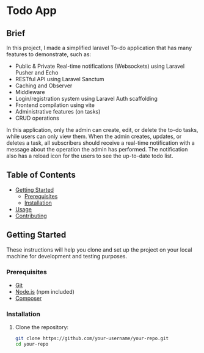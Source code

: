 # Todo App

## Brief
In this project, I made a simplified laravel To-do application that has many features to demonstrate, such as: 
- Public & Private Real-time notifications (Websockets) using Laravel Pusher and Echo
- RESTful API using Laravel Sanctum
- Caching and Observer
- Middleware
- Login/registration system using Laravel Auth scaffolding
- Frontend compilation using vite
- Administrative features (on tasks)
- CRUD operations

In this application, only the admin can create, edit, or delete the to-do tasks, while users can only view them.
When the admin creates, updates, or deletes a task, all subscribers should receive a real-time notification with a message about the operation the admin has performed.
The notification also has a reload icon for the users to see the up-to-date todo list.

## Table of Contents

- [Getting Started](#getting-started)
  - [Prerequisites](#prerequisites)
  - [Installation](#installation)
- [Usage](#usage)
- [Contributing](#contributing)

## Getting Started

These instructions will help you clone and set up the project on your local machine for development and testing purposes.

### Prerequisites

- [Git](https://git-scm.com/)
- [Node.js](https://nodejs.org/) (npm included)
- [Composer](https://getcomposer.org/)

### Installation

1. Clone the repository:

   ```bash
   git clone https://github.com/your-username/your-repo.git
   cd your-repo
   


